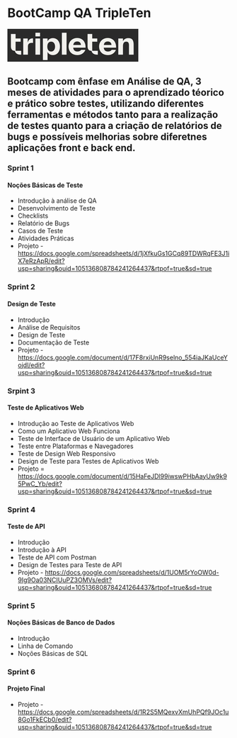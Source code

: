 # BootCamp QA TripleTen

<img src= "Imagens\logo.jpg">

## Bootcamp com ênfase em Análise de QA, 3 meses de atividades para o aprendizado téorico e prático sobre testes, utilizando diferentes ferramentas e métodos tanto para a realização de testes quanto para a criação de relatórios de bugs e possíveis melhorias sobre diferetnes aplicações front e back end.
### Sprint 1
#### Noções Básicas de Teste
- Introdução à análise de QA
- Desenvolvimento de Teste
- Checklists
- Relatório de Bugs
- Casos de Teste
- Atividades Práticas
- Projeto - https://docs.google.com/spreadsheets/d/1jXfkuGs1GCq89TDWRqFE3J1iX7eRzApR/edit?usp=sharing&ouid=105136808784241264437&rtpof=true&sd=true
### Sprint 2
#### Design de Teste
- Introdução
- Análise de Requisitos
- Design de Teste
- Documentação de Teste
- Projeto - https://docs.google.com/document/d/17F8rxiUnR9selno_554iaJKaUceYojdl/edit?usp=sharing&ouid=105136808784241264437&rtpof=true&sd=true
### Srpint 3
#### Teste de Aplicativos Web
- Introdução ao Teste de Aplicativos Web
- Como um Aplicativo Web Funciona
- Teste de Interface de Usuário de um Aplicativo Web
- Teste entre Plataformas e Navegadores
- Teste de Design Web Responsivo
- Design de Teste para Testes de Aplicativos Web
- Projeto = https://docs.google.com/document/d/15HaFeJDl99iwswPHbAayUw9k95PwC_Yb/edit?usp=sharing&ouid=105136808784241264437&rtpof=true&sd=true
### Sprint 4
#### Teste de API
- Introdução
- Introdução à API
- Teste de API com Postman
- Design de Testes para Teste de API
- Projeto - https://docs.google.com/spreadsheets/d/1UOM5rYoOW0d-9Ig9Oa03NCIUuPZ3OMVs/edit?usp=sharing&ouid=105136808784241264437&rtpof=true&sd=true
### Sprint 5
#### Noções Básicas de Banco de Dados
- Introdução
- Linha de Comando
- Noções Básicas de SQL
### Sprint 6
#### Projeto Final
- Projeto - https://docs.google.com/spreadsheets/d/1R2S5MQexvXmUhPQf9JOc1u8Go1FkECb0/edit?usp=sharing&ouid=105136808784241264437&rtpof=true&sd=true